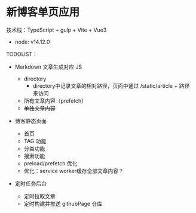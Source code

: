 # 新博客单页应用

技术栈：TypeScript + gulp + Vite + Vue3

- node: v14.12.0

TODOLIST：

- Markdown 文章生成对应 JS
  - directory
    - directory中记录文章的相对路径，页面中通过 /static/article + 路径来访问
  - 所有文章内容（prefetch）
  - ~~单独文章内容~~

- 博客静态页面
  - 首页
  - TAG 功能
  - 分类功能
  - 搜索功能
  - preload/prefetch 优化
  - 优化：service worker缓存全部文章内容？

- 定时任务后台
  - 定时拉取文章
  - 定时构建并推送 githubPage 仓库
